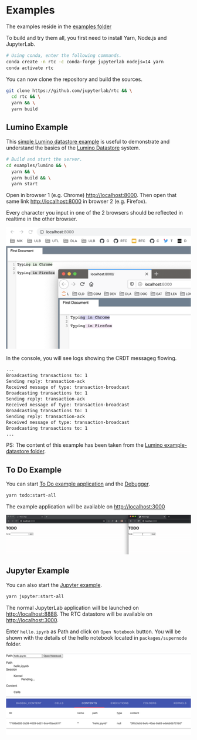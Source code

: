 # Examples

The examples reside in the [examples folder](https://github.com/jupyterlab/rtc/tree/main/examples)

To build and try them all, you first need to install Yarn, Node.js and JupyterLab.

```bash
# Using conda, enter the following commands.
conda create -n rtc -c conda-forge jupyterlab nodejs=14 yarn
conda activate rtc
```

You can now clone the repository and build the sources.

```bash
git clone https://github.com/jupyterlab/rtc && \
  cd rtc && \
  yarn && \
  yarn build
```

## Lumino Example

This [simple Lumino datastore example](https://github.com/jupyterlab/rtc/tree/main/examples/lumino) is useful to demonstrate and understand the basics of the [Lumino Datastore](https://github.com/jupyterlab/lumino/tree/master/packages/datastore) system.

```bash
# Build and start the server.
cd examples/lumino && \
  yarn && \
  yarn build && \
  yarn start  
```

Open in browser 1 (e.g. Chrome) <http://localhost:8000>. Then open that same link <http://localhost:8000> in browser 2 (e.g. Firefox).

Every character you input in one of the 2 browsers should be reflected in realtime in the other browser.

![RTC Lumino Example](images/lumino-example.png "RTC Lumino Example")

In the console, you will see logs showing the CRDT messageg flowing.

```
...
Broadcasting transactions to: 1
Sending reply: transaction-ack
Received message of type: transaction-broadcast
Broadcasting transactions to: 1
Sending reply: transaction-ack
Received message of type: transaction-broadcast
Broadcasting transactions to: 1
Sending reply: transaction-ack
Received message of type: transaction-broadcast
Broadcasting transactions to: 1
...
```

PS: The content of this example has been taken from the [Lumino example-datastore folder](https://github.com/jupyterlab/lumino/tree/master/examples/example-datastore).

## To Do Example

You can start [To Do example application](https://github.com/jupyterlab/rtc/tree/main/examples/todo) and the [Debugger](https://github.com/jupyterlab/rtc/tree/main/tools/debugger).

```bash
yarn todo:start-all
```

The example application will be available on <http://localhost:3000>

![RTC ToDo Example](images/todo-example.gif "RTC ToDo Example")

## Jupyter Example

You can also start the [Jupyter example](https://github.com/jupyterlab/rtc/tree/main/examples/jupyter).

```bash
yarn jupyter:start-all
```

The normal JupyterLab application will be launched on <http://localhost:8888>. The RTC datastore will be available on <http://localhost:3000>.

Enter `hello.ipynb` as Path and click on `Open Notebook` button. You will be shown with the details of the hello notebook located in `packages/supernode` folder.

![RTC Jupyter Example](images/jupyter-example.png "RTC Jupyter Example")
